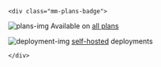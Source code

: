 ```{raw} html
<div class="mm-plans-badge">
```

![plans-img](/images/badges/flag_icon.svg) Available on [all plans](https://mattermost.com/pricing/)

![deployment-img](/images/badges/deployment_icon.svg) [self-hosted](https://mattermost.com/download/) deployments

```{raw} html
</div>
```
